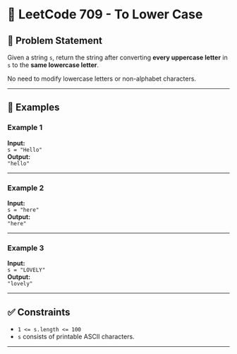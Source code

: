 # 🔡 LeetCode 709 - To Lower Case

## 🧩 Problem Statement

Given a string `s`, return the string after converting **every uppercase letter** in `s` to the **same lowercase letter**.

No need to modify lowercase letters or non-alphabet characters.

---

## 🧠 Examples

### Example 1
**Input:**  
`s = "Hello"`  
**Output:**  
`"hello"`

---

### Example 2
**Input:**  
`s = "here"`  
**Output:**  
`"here"`

---

### Example 3
**Input:**  
`s = "LOVELY"`  
**Output:**  
`"lovely"`

---

## ✅ Constraints

- `1 <= s.length <= 100`
- `s` consists of printable ASCII characters.

---
